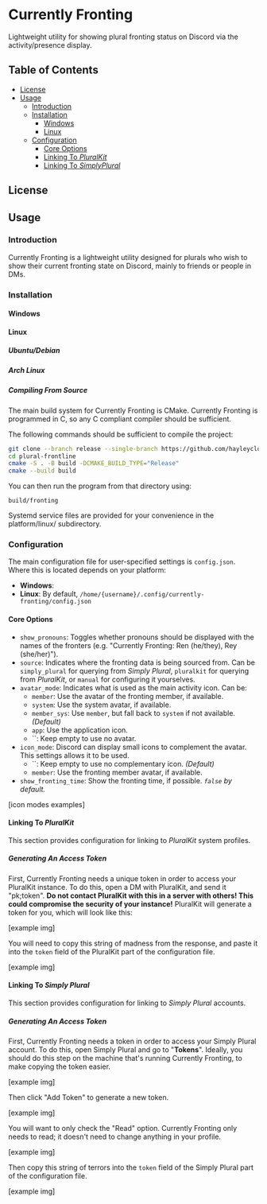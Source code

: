 # Currently Fronting

Lightweight utility for showing plural fronting status on Discord via the activity/presence display.

## Table of Contents
* [License](#license)
* [Usage](#usage)
    * [Introduction](#introduction)
    * [Installation](#installing)
        * [Windows](#windows)
        * [Linux](#linux)
    * [Configuration](#configuration)
        * [Core Options](#core-options)
        * [Linking To *PluralKit*](#linking-to-pluralkit)
        * [Linking To *SimplyPlural*](#linking-to-simplyplural)


## License


## Usage

### Introduction

Currently Fronting is a lightweight utility designed for plurals who wish to show their current fronting state on Discord, mainly to friends or people in DMs.

### Installation

#### Windows


#### Linux

##### Ubuntu/Debian

##### Arch Linux

##### Compiling From Source

The main build system for Currently Fronting is CMake. Currently Fronting is programmed in C, so any C compliant compiler should be sufficient.

The following commands should be sufficient to compile the project:

```bash
git clone --branch release --single-branch https://github.com/hayleycloud/currently-fronting
cd plural-frontline
cmake -S . -B build -DCMAKE_BUILD_TYPE="Release"
cmake --build build
```

You can then run the program from that directory using:

`build/fronting`

Systemd service files are provided for your convenience in the platform/linux/ subdirectory.

### Configuration

The main configuration file for user-specified settings is `config.json`. Where this is located depends on your platform:
* **Windows**: 
* **Linux**: By default, `/home/{username}/.config/currently-fronting/config.json`

#### Core Options

* `show_pronouns`: Toggles whether pronouns should be displayed with the names of the fronters (e.g. "Currently Fronting: Ren (he/they), Rey (she/her)").
* `source`: Indicates where the fronting data is being sourced from. Can be `simply_plural` for querying from *Simply Plural*, `pluralkit` for querying from *PluralKit*, or `manual` for configuring it yourselves.
* `avatar_mode`: Indicates what is used as the main activity icon. Can be:
    * `member`: Use the avatar of the fronting member, if available.
    * `system`: Use the system avatar, if available.
    * `member_sys`: Use `member`, but fall back to `system` if not available. *(Default)*
    * `app`: Use the application icon.
    * ``: Keep empty to use no avatar.
* `icon_mode`: Discord can display small icons to complement the avatar. This settings allows it to be used.
    * ``: Keep empty to use no complementary icon. *(Default)*
    * `member`: Use the fronting member avatar, if available.
* `show_fronting_time`: Show the fronting time, if possible. *`false` by default.*

[icon modes examples]

#### Linking To *PluralKit*

This section provides configuration for linking to *PluralKit* system profiles.

##### Generating An Access Token

First, Currently Fronting needs a unique token in order to access your PluralKit instance. To do this, open a DM with PluralKit, and send it "pk;token". **Do not contact PluralKit with this in a server with others! This could compromise the security of your instance!** PluralKit will generate a token for you, which will look like this:

[example img]

You will need to copy this string of madness from the response, and paste it into the `token` field of the PluralKit part of the configuration file.

[example img]

#### Linking To *Simply Plural*

This section provides configuration for linking to *Simply Plural* accounts.

##### Generating An Access Token

First, Currently Fronting needs a token in order to access your Simply Plural account. To do this, open Simply Plural and go to "**Tokens**". Ideally, you should do this step on the machine that's running Currently Fronting, to make copying the token easier.

[example img]

Then click "Add Token" to generate a new token.

[example img]

You will want to only check the "Read" option. Currently Fronting only needs to read; it doesn't need to change anything in your profile.

[example img]

Then copy this string of terrors into the `token` field of the Simply Plural part of the configuration file.

[example img]


